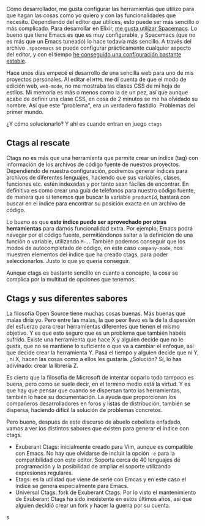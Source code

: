 Como desarrollador, me gusta configurar las herramientas que utilizo para que hagan las cosas como yo quiero y con las funcionalidades que necesito. Dependiendo del editor que utilices, esto puede ser más sencillo o más complicado. Para desarrollar en Elixir, [me gusta utilizar Spacemacs](https://charlascylon.com/2016-06-20-spacemacs-el-editor-perfecto-Elixir). Lo bueno que tiene Emacs es que es muy configurable, y Spacemacs (que no es más que un Emacs tuneado) lo hace todavía más sencillo. A través del archivo `.spacemacs`  se puede configurar prácticamente cualquier aspecto del editor, y con el tiempo [he conseguido una configuración bastante estable](https://charlascylon.com/2017-09-20-spacemacs-mi-configuracion-personal).

Hace unos días empecé el desarrollo de una sencilla web para uno de mis proyectos personales. Al editar el `HTML` me di cuenta de que el modo de edición web, `web-mode`, no me mostraba las clases CSS de mi hoja de estilos. Mi memoria es más o menos como la de un pez, así que aunque acabe de definir una clase CSS, en cosa de 2 minutos se me ha olvidado su nombre. Así que este "problema", era un verdadero fastidio. Problemas del primer mundo.

¿Y cómo solucionarlo? Y ahí es cuando entran en juego `ctags`


## Ctags al rescate

Ctags no es más que una herramienta que permite crear un índice (tag) con información de los archivos de código fuente de nuestros proyectos. Dependiendo de nuestra configuración, podremos generar índices para archivos de diferentes lenguajes, haciendo que sus variables, clases, funciones etc. estén indexadas y por tanto sean fáciles de encontrar. En definitiva es como crear una guía de teléfonos para nuestro código fuente, de manera que si tenemos que buscar la variable `productId`, bastará con buscar en el índice para encontrar su posición exacta en un archivo de código.

Lo bueno es que **este índice puede ser aprovechado por otras herramientas** para darnos funcionalidad extra. Por ejemplo, Emacs podrá navegar por el código fuente, permitiéndonos saltar a la definición de una función o variable, utilizando `M-.`. También podemos conseguir que los modos de autocompletado de código, en este caso `company-mode`, nos muestren elementos del índice que ha creado ctags, para poder seleccionarlos. Justo lo que yo quería conseguir.

Aunque ctags es bastante sencillo en cuanto a concepto, la cosa se complica por la multitud de opciones que tenemos.


## Ctags y sus diferentes sabores

La filosofía Open Source tiene muchas cosas buenas. Más buenas que malas diría yo. Pero entre las malas, la que peor llevo es la de la dispersión del esfuerzo para crear herramientas diferentes que tienen el mismo objetivo. Y es que esto seguro que es un problema que también habéis sufrido. Existe una herramienta que hace X y alguien decide que no le gusta, que no se mantiene lo suficiente o que va a cambiar el enfoque, así que decide crear la herramienta Y. Pasa el tiempo y alguien decide que ni Y, , ni X, hacen las cosas como a ellos les gustaría. ¿Solución? Sí, lo has adivinado: crear la librería Z. 

Es cierto que la filosofía de Microsoft de intentar coparlo todo tampoco es buena, pero como se suele decir, en el termino medio está la virtud. Y es que hay que pensar que cuando se dispersan tanto las herramientas, también lo hace su documentación. La ayuda que proporcionan los compañeros desarrolladores en foros y listas de distribución, también se dispersa, haciendo difícil la solución de problemas concretos.

Pero bueno, después de este discurso de abuelo cebolleta enfadado, vamos a ver los distintos sabores que existen para generar el índice con ctags.

- Exuberant Ctags: inicialmente creado para Vim, aunque es compatible con Emacs. No hay que olvidarse de incluir la opción `-e` para la compatibilidad con este editor. Soporta cerca de 40 lenguajes de programación y la posibilidad de ampliar el soporte utilizando expresiones regulares.
- Etags: es la utilidad que viene de serie con Emcas y en este caso el índice se genera especialmente para Emacs.
- Universal Ctags: fork de Exuberant Ctags. Por lo visto el mantenimiento de Exuberant Ctags ha sido inexistente en estos últimos años, así que alguien decidió crear un fork y hacer la guerra por su cuenta.

s
